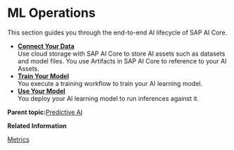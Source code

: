 <!-- loio7f5aa9bd97db419fba5bf888843e1fae -->

# ML Operations

This section guides you through the end-to-end AI lifecycle of SAP AI Core.

-   **[Connect Your Data](connect-your-data-9508bdb.md "Use cloud storage with SAP AI Core to store AI assets such as
		datasets and model files. You use Artifacts in SAP AI Core to reference
		to your AI Assets.")**  
Use cloud storage with SAP AI Core to store AI assets such as datasets and model files. You use Artifacts in SAP AI Core to reference to your AI Assets.
-   **[Train Your Model](train-your-model-a9ceb06.md "You execute a training workflow to train your AI learning model.")**  
You execute a training workflow to train your AI learning model.
-   **[Use Your Model](use-your-model-7f93e8f.md "You deploy your AI learning model to run inferences against it.")**  
You deploy your AI learning model to run inferences against it.

**Parent topic:**[Predictive AI](predictive-ai-6c3b730.md "")

**Related Information**  


[Metrics](metrics-36f8bec.md "The AI API provides the ability to track metrics, and to customize or filter which metrics are reported.")

